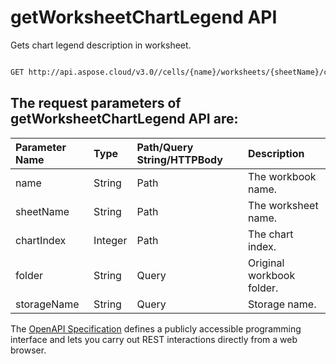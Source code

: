 # **getWorksheetChartLegend API**

Gets chart legend description in worksheet. 

```bash

GET http://api.aspose.cloud/v3.0//cells/{name}/worksheets/{sheetName}/charts/{chartIndex}/legend

```

## The request parameters of **getWorksheetChartLegend** API are: 

| Parameter Name | Type | Path/Query String/HTTPBody | Description | 
| :- | :- | :- |:- | 
|name|String|Path|The workbook name.|
|sheetName|String|Path|The worksheet name.|
|chartIndex|Integer|Path|The chart index.|
|folder|String|Query|Original workbook folder.|
|storageName|String|Query|Storage name.|


The [OpenAPI Specification](https://reference.aspose.cloud/cells/#/ChartsController/GetWorksheetChartLegend) defines a publicly accessible programming interface and lets you carry out REST interactions directly from a web browser.
